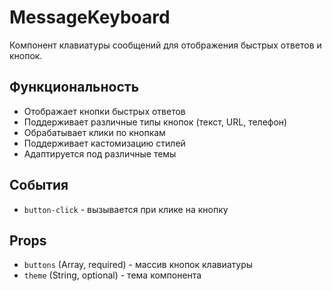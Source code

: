 # MessageKeyboard

Компонент клавиатуры сообщений для отображения быстрых ответов и кнопок.

## Функциональность

- Отображает кнопки быстрых ответов
- Поддерживает различные типы кнопок (текст, URL, телефон)
- Обрабатывает клики по кнопкам
- Поддерживает кастомизацию стилей
- Адаптируется под различные темы

## События

- `button-click` - вызывается при клике на кнопку

## Props

- `buttons` (Array, required) - массив кнопок клавиатуры
- `theme` (String, optional) - тема компонента
